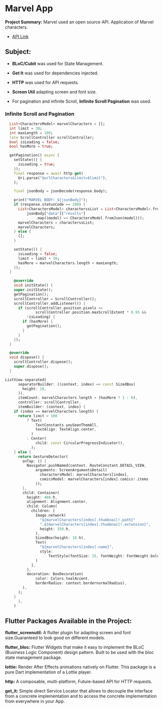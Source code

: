 # Marvel App

 **Project Summary:** Marvel used an open source API. Application of Marvel characters.

- [API Link](https://developer.marvel.com/)

## Subject:

- **BLoC/Cubit** was used for State Management.

- **Get It** was used for dependencies injected.

- **HTTP** was used for API requests.

- **Screen Util** adapting screen and font size.

- For pagination and infinite Scroll, **Infinite Scroll Pagination** was used.

### Infinite Scroll and Pagination

```dart
  List<CharactersModel> marvelCharacters = [];
  int limit = 30;
  int maxLength = 100;
  late ScrollController scrollController;
  bool isLoading = false;
  bool hasMore = true;

  getPagination() async {
    setState(() {
      isLoading = true;
    });
    final response = await http.get(
      Uri.parse("$urlCharacters&limit=$limit"),
    );

    final jsonBody = jsonDecode(response.body);

    print("MARVEL BODY: ${jsonBody}");
    if (response.statusCode == 200) {
      List<CharactersModel> characterssList = List<CharactersModel>.from(
          jsonBody["data"]["results"]
              .map((model) => CharactersModel.fromJson(model)));
      marvelCharacters = characterssList;
      marvelCharacters;
    } else {
      [];
    }

    setState(() {
      isLoading = false;
      limit = limit + 30;
      hasMore = marvelCharacters.length < maxLength;
    });
  }

    @override
    void initState() {
    super.initState();
    getPagination();
    scrollController = ScrollController();
    scrollController.addListener(() {
      if (scrollController.position.pixels >=
              scrollController.position.maxScrollExtent * 0.95 &&
          !isLoading) {
        if (hasMore) {
          getPagination();
        }
      }
    });
  }

  @override
  void dispose() {
    scrollController.dispose();
    super.dispose();
  }
```
```dart
ListView.separated(
      separatorBuilder: ((context, index) => const SizedBox(
        height: 10,
      )),
      itemCount: marvelCharacters.length + (hasMore ? 1 : 0),
      controller: scrollController,
      itemBuilder: (context, index) {
    if (index == marvelCharacters.length) {
      return limit > 100
          ? Text(
              TextConstants.youSeenThemAll,
              textAlign: TextAlign.center,
            )
          : Center(
              child: const CircularProgressIndicator(),
            );
    } else {
      return GestureDetector(
        onTap: () {
          Navigator.pushNamed(context, RouteConstant.DETAIL_VIEW,
              arguments: ScreenArgumentsDetail(
                charactersModel: marvelCharacters[index],
                comicsModel: marvelCharacters[index].comics!.items
              ));
        },
        child: Container(
          height: 400.h,
          alignment: Alignment.center,
          child: Column(
            children: [
              Image.network(
                "${marvelCharacters[index].thumbnail!.path}"
                ".${marvelCharacters[index].thumbnail!.extension}",
                height: 350.h,
              ),
              SizedBox(height: 10.h),
              Text(
                "${marvelCharacters[index].name}",
                style:
                    TextStyle(fontSize: 15, fontWeight: FontWeight.bold),
              )
            ],
          ),
          decoration: BoxDecoration(
              color: Colors.tealAccent,
              borderRadius: context.bordernormalRadius),
        ),
      );
    }
      },
    )
```

## Flutter Packages Available in the Project:

**flutter_screenutil:** A flutter plugin for adapting screen and font size.Guaranteed to look good on different models.

**flutter_bloc:** Flutter Widgets that make it easy to implement the BLoC (Business Logic Component) design pattern. Built to be used with the bloc state management package.

**lottie:** Render After Effects animations natively on Flutter. This package is a pure Dart implementation of a Lottie player.

**http:** A composable, multi-platform, Future-based API for HTTP requests.

**get_it:** Simple direct Service Locator that allows to decouple the interface from a concrete implementation and to access the concrete implementation from everywhere in your App.

